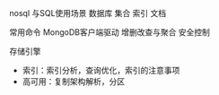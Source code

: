 nosql 与SQL使用场景
数据库
集合
索引
文档

常用命令
MongoDB客户端驱动
增删改查与聚合
安全控制

存储引擎
- 索引：索引分析，查询优化，索引的注意事项
- 高可用：复制架构解析，分区